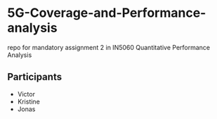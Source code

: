 # 5G-Coverage-and-Performance-analysis
repo for mandatory assignment 2 in IN5060 Quantitative Performance Analysis

## Participants
- Victor
- Kristine
- Jonas
